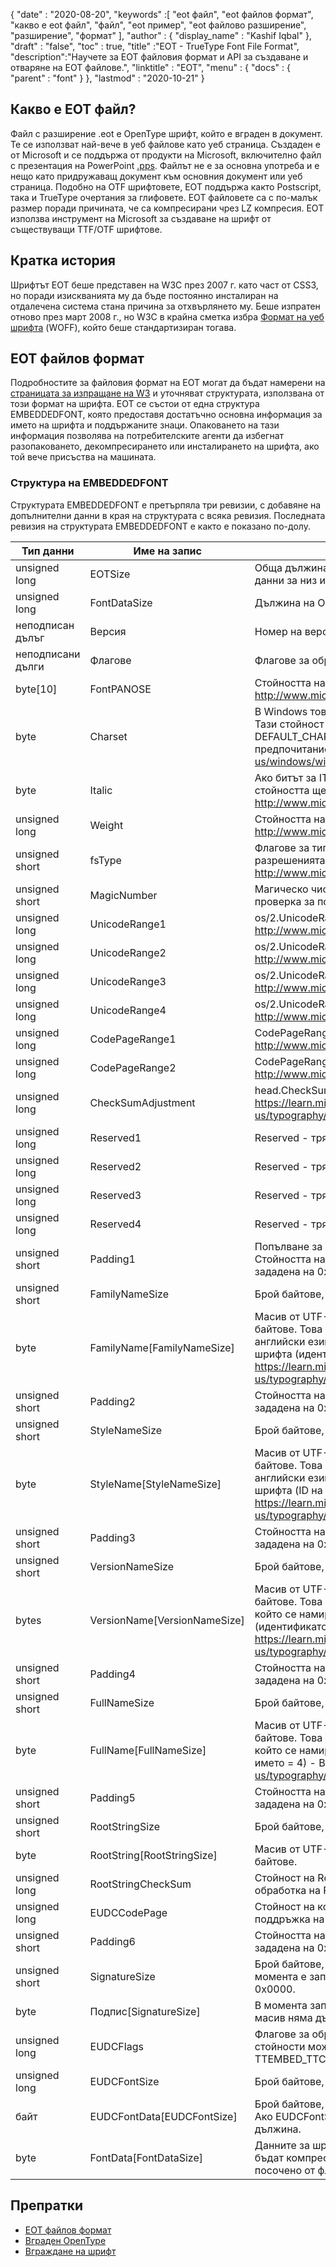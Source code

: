 {
  "date" : "2020-08-20",
  "keywords" :[ "eot файл", "eot файлов формат", "какво е eot файл", "файл", "eot пример", "eot файлово разширение", "разширение", "формат" ],
  "author" : {
    "display_name" : "Kashif Iqbal"
},
  "draft" : "false",
  "toc" : true,
  "title" :"EOT - TrueType Font File Format",
  "description":"Научете за EOT файловия формат и API за създаване и отваряне на EOT файлове.",
  "linktitle" : "EOT",
  "menu" : {
    "docs" : {
      "parent" : "font"
}
},
  "lastmod" : "2020-10-21"
}

## Какво е EOT файл?

Файл с разширение .eot е OpenType шрифт, който е вграден в документ. Те се използват най-вече в уеб файлове като уеб страница. Създаден е от Microsoft и се поддържа от продукти на Microsoft, включително файл с презентация на PowerPoint [.pps](/bg/presentation/pps). Файлът не е за основна употреба и е нещо като придружаващ документ към основния документ или уеб страница. Подобно на OTF шрифтовете, EOT поддържа както Postscript, така и TrueType очертания за глифовете. EOT файловете са с по-малък размер поради причината, че са компресирани чрез LZ компресия. EOT използва инструмент на Microsoft за създаване на шрифт от съществуващи TTF/OTF шрифтове.

## Кратка история

Шрифтът EOT беше представен на W3C през 2007 г. като част от CSS3, но поради изискванията му да бъде постоянно инсталиран на отдалечена система стана причина за отхвърлянето му. Беше изпратен отново през март 2008 г., но W3C в крайна сметка избра [Формат на уеб шрифта](/bg/font/woff/) (WOFF), който беше стандартизиран тогава.

## EOT файлов формат

Подробностите за файловия формат на EOT могат да бъдат намерени на [страницата за изпращане на W3](https://www.w3.org/Submission/EOT/#FileFormat) и уточняват структурата, използвана от този формат на шрифта. EOT се състои от една структура EMBEDDEDFONT, която предоставя достатъчно основна информация за името на шрифта и поддържаните знаци. Опаковането на тази информация позволява на потребителските агенти да избегнат разопаковането, декомпресирането или инсталирането на шрифта, ако той вече присъства на машината.

### Структура на EMBEDDEDFONT
Структурата EMBEDDEDFONT е претърпяла три ревизии, с добавяне на допълнителни данни в края на структурата с всяка ревизия. Последната ревизия на структурата EMBEDDEDFONT е както е показано по-долу.

|Тип данни|Име на запис|Описание|
---|---|---|
|unsigned long|EOTSize|Обща дължина на структурата в байтове (включително данни за низ и шрифт)|
|unsigned long|FontDataSize|Дължина на OpenType шрифта (FontData) в байтове|
|неподписан дълъг|Версия|Номер на версията на този формат - 0x00020002|
|неподписани дълги|Флагове|Флагове за обработка|
|byte[10]|FontPANOSE|Стойността на PANOSE за този шрифт – Вижте http://www.microsoft.com/typography/otspec/os2.htm#pan|
|byte|Charset|В Windows това се извлича от TEXTMETRIC.tmCharSet. Тази стойност определя набора от знаци на шрифта. DEFAULT_CHARSET (0x01) показва липса на предпочитание. - Вижте https://learn.microsoft.com/en-us/windows/win32/api/wingdi/ns-wingdi-textmetrica|
|byte|Italic|Ако битът за ITALIC е зададен в OS/2.fsSelection, стойността ще бъде 0x01 - Вижте http://www.microsoft.com/typography/otspec/os2.htm#fss|
|unsigned long|Weight|Стойността на теглото за този шрифт - Вижте http://www.microsoft.com/typography/otspec/os2.htm#wtc|
|unsigned short|fsType|Флагове за тип, които предоставят информация за разрешенията за вграждане - Вижте http://www.microsoft.com/typography/otspec/os2.htm#fst|
|unsigned short|MagicNumber|Магическо число за EOT файл - 0x504C. Използва се за проверка за повреда на данните.|
|unsigned long|UnicodeRange1|os/2.UnicodeRange1 (битове 0-31) – Вижте http://www.microsoft.com/typography/otspec/os2.htm#ur|
|unsigned long|UnicodeRange2|os/2.UnicodeRange2 (битове 32-63) – Вижте http://www.microsoft.com/typography/otspec/os2.htm#ur|
|unsigned long|UnicodeRange3|os/2.UnicodeRange3 (битове 64-95) – Вижте http://www.microsoft.com/typography/otspec/os2.htm#ur|
|unsigned long|UnicodeRange4|os/2.UnicodeRange4 (битове 96-127) – Вижте http://www.microsoft.com/typography/otspec/os2.htm#ur|
|unsigned long|CodePageRange1|CodePageRange1 (битове 0-31) – Вижте http://www.microsoft.com/typography/otspec/os2.htm#cpr|
|unsigned long|CodePageRange2|CodePageRange2 (битове 32-63) – Вижте http://www.microsoft.com/typography/otspec/os2.htm#cpr|
|unsigned long|CheckSumAdjustment|head.CheckSumAdjustment – Вижте https://learn.microsoft.com/en-us/typography/opentype/spec/head|
|unsigned long|Reserved1|Reserved - трябва да бъде 0|
|unsigned long|Reserved2|Reserved - трябва да бъде 0|
|unsigned long|Reserved3|Reserved - трябва да бъде 0|
|unsigned long|Reserved4|Reserved - трябва да бъде 0|
|unsigned short|Padding1|Попълване за поддържане на дълго подравняване. Стойността на запълване винаги трябва да бъде зададена на 0x0000.|
|unsigned short|FamilyNameSize|Брой байтове, използвани от масива FamilyName|
|byte|FamilyName[FamilyNameSize]|Масив от UTF-16 символи с дължина от FamilyNameSize байтове. Това е низът от семейството на шрифтовете на английски език, който се намира в таблицата с имена на шрифта (идентификатор на име = 1) – вижте https://learn.microsoft.com/en-us/typography/opentype/spec/name|
|unsigned short|Padding2|Стойността на запълването винаги трябва да бъде зададена на 0x0000.|
|unsigned short|StyleNameSize|Брой байтове, използвани от StyleName|
|byte|StyleName[StyleNameSize]|Масив от UTF-16 символи с дължина StyleNameSize байтове. Това е низът на подсемейството на шрифта на английски език, който се намира в таблицата с имена на шрифта (ID на името = 2) – вижте https://learn.microsoft.com/en-us/typography/opentype/spec/name|
|unsigned short|Padding3|Стойността на запълването винаги трябва да бъде зададена на 0x0000.|
|unsigned short|VersionNameSize|Брой байтове, използвани от VersionName|
|bytes|VersionName[VersionNameSize]|Масив от UTF-16 символи с дължина VersionNameSize байтове. Това е низът на версията на английски език, който се намира в таблицата с имена на шрифта (идентификатор на име = 5) - Вижте https://learn.microsoft.com/en-us/typography/opentype/spec/name|
|unsigned short|Padding4|Стойността на запълването винаги трябва да бъде зададена на 0x0000.|
|unsigned short|FullNameSize|Брой байтове, използвани от пълното име|
|byte|FullName[FullNameSize]|Масив от UTF-16 символи с дължина FullNameSize байтове. Това е низът с пълно име на английски език, който се намира в таблицата с имена на шрифта (ID на името = 4) - Вижте https://learn.microsoft.com/en-us/typography/opentype/spec/name|
|unsigned short|Padding5|Стойността на запълването винаги трябва да бъде зададена на 0x0000.|
|unsigned short|RootStringSize|Брой байтове, използвани от масива RootString|
|byte|RootString[RootStringSize]|Масив от UTF-16 символи с дължина RootStringSize байтове.|
|unsigned long|RootStringCheckSum|Стойност на RootString CheckSum. Вижте алгоритъма за обработка на RootStringChecksum по-долу.|
|unsigned long|EUDCCodePage|Стойност на кодовата страница, необходима за поддръжка на EUDC шрифт.|
|unsigned short|Padding6|Стойността на запълването винаги трябва да бъде зададена на 0x0000.|
|unsigned short|SignatureSize|Брой байтове, използвани от масива Signature. В момента е запазено и трябва да бъде зададено на 0x0000.|
|byte|Подпис[SignatureSize]|В момента запазено. Ако SignatureSize е 0x0000, този масив няма дължина.|
|unsigned long|EUDCFlags|Флагове за обработка на EUDC шрифта. Типичните стойности може да са TTEMBED_XORENCRYPTDATA и TTEMBED_TTCOMPRESSED.|
|unsigned long|EUDCFontSize|Брой байтове, използвани от масива Signature.|
|байт|EUDCFontData[EUDCFontSize]|Брой байтове, използвани за данните за EUDC шрифта. Ако EUDCFontSize е 0x00000000, този масив няма дължина.|
|byte|FontData[FontDataSize]|Данните за шрифта за този EOT файл. Данните могат да бъдат компресирани или криптирани чрез XOR, както е посочено от флаговете за обработка.|

## Препратки

* [EOT файлов формат](https://www.w3.org/Submission/EOT/)
* [Вграден OpenType](https://en.wikipedia.org/wiki/Embedded_OpenType)
* [Вграждане на шрифт](https://en.wikipedia.org/wiki/Font_embedding)

